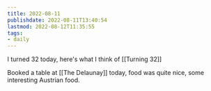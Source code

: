 ```yaml
---
title: 2022-08-11
publishdate: 2022-08-11T13:40:54
lastmod: 2022-08-12T11:35:55
tags: 
- daily
---
```








I turned 32 today, here's what I think of [[Turning 32]]



Booked a table at [[The Delaunay]] today, food was quite nice, some interesting Austrian food.




